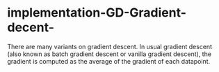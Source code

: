 # implementation-GD-Gradient-decent-
There are many variants on gradient descent. In usual gradient descent (also known as batch gradient descent or vanilla gradient descent), the gradient is computed as the average of the gradient of each datapoint.
